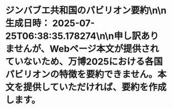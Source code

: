 # ジンバブエ共和国のパビリオン要約\n\n**生成日時：** 2025-07-25T06:38:35.178274\n\n申し訳ありませんが、Webページ本文が提供されていないため、万博2025における各国パビリオンの特徴を要約できません。本文を提供していただければ、要約を作成します。